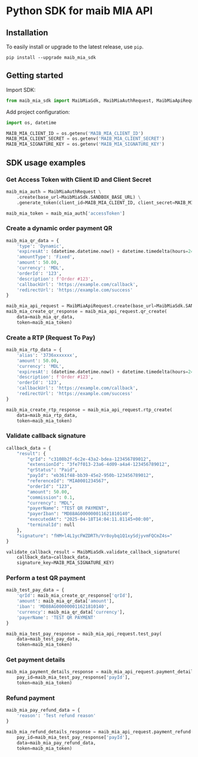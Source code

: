 # Python SDK for maib MIA API

## Installation
To easily install or upgrade to the latest release, use `pip`.
```shell
pip install --upgrade maib_mia_sdk
```

## Getting started
Import SDK:

```python
from maib_mia_sdk import MaibMiaSdk, MaibMiaAuthRequest, MaibMiaApiRequest
```

Add project configuration:

```python
import os, datetime

MAIB_MIA_CLIENT_ID = os.getenv('MAIB_MIA_CLIENT_ID')
MAIB_MIA_CLIENT_SECRET = os.getenv('MAIB_MIA_CLIENT_SECRET')
MAIB_MIA_SIGNATURE_KEY = os.getenv('MAIB_MIA_SIGNATURE_KEY')
```

## SDK usage examples
### Get Access Token with Client ID and Client Secret

```python
maib_mia_auth = MaibMiaAuthRequest \
    .create(base_url=MaibMiaSdk.SANDBOX_BASE_URL) \
    .generate_token(client_id=MAIB_MIA_CLIENT_ID, client_secret=MAIB_MIA_CLIENT_SECRET)

maib_mia_token = maib_mia_auth['accessToken']
```

### Create a dynamic order payment QR

```python
maib_mia_qr_data = {
    'type': 'Dynamic',
    'expiresAt': (datetime.datetime.now() + datetime.timedelta(hours=24)).isoformat(),
    'amountType': 'Fixed',
    'amount': 50.00,
    'currency': 'MDL',
    'orderId': '123',
    'description': f'Order #123',
    'callbackUrl': 'https://example.com/callback',
    'redirectUrl': 'https://example.com/success'
}

maib_mia_api_request = MaibMiaApiRequest.create(base_url=MaibMiaSdk.SANDBOX_BASE_URL)
maib_mia_create_qr_response = maib_mia_api_request.qr_create(
    data=maib_mia_qr_data,
    token=maib_mia_token)
```

### Create a RTP (Request To Pay)

```python
maib_mia_rtp_data = {
    'alias': '3736xxxxxxx',
    'amount': 50.00,
    'currency': 'MDL',
    'expiresAt': (datetime.datetime.now() + datetime.timedelta(hours=24)).isoformat(),
    'description': f'Order #123',
    'orderId': '123',
    'callbackUrl': 'https://example.com/callback',
    'redirectUrl': 'https://example.com/success'
}

maib_mia_create_rtp_response = maib_mia_api_request.rtp_create(
    data=maib_mia_rtp_data,
    token=maib_mia_token)
```

### Validate callback signature

```python
callback_data = {
    "result": {
        "qrId": "c3108b2f-6c2e-43a2-bdea-123456789012",
        "extensionId": "3fe7f013-23a6-4d09-a4a4-123456789012",
        "qrStatus": "Paid",
        "payId": "eb361f48-bb39-45e2-950b-123456789012",
        "referenceId": "MIA0001234567",
        "orderId": "123",
        "amount": 50.00,
        "commission": 0.1,
        "currency": "MDL",
        "payerName": "TEST QR PAYMENT",
        "payerIban": "MD88AG000000011621810140",
        "executedAt": "2025-04-18T14:04:11.81145+00:00",
        "terminalId": null
    },
    "signature": "fHM+l4L1ycFWZDRTh/Vr8oybq1Q1xySdjyvmFQCmZ4s="
}

validate_callback_result = MaibMiaSdk.validate_callback_signature(
    callback_data=callback_data,
    signature_key=MAIB_MIA_SIGNATURE_KEY)
```

### Perform a test QR payment

```python
maib_test_pay_data = {
    'qrId': maib_mia_create_qr_response['qrId'],
    'amount': maib_mia_qr_data['amount'],
    'iban': 'MD88AG000000011621810140',
    'currency': maib_mia_qr_data['currency'],
    'payerName': 'TEST QR PAYMENT'
}

maib_mia_test_pay_response = maib_mia_api_request.test_pay(
    data=maib_test_pay_data,
    token=maib_mia_token)
```

### Get payment details

```python
maib_mia_payment_details_response = maib_mia_api_request.payment_details(
    pay_id=maib_mia_test_pay_response['payId'],
    token=maib_mia_token)
```

### Refund payment

```python
maib_mia_pay_refund_data = {
    'reason': 'Test refund reason'
}

maib_mia_refund_details_response = maib_mia_api_request.payment_refund(
    pay_id=maib_mia_test_pay_response['payId'],
    data=maib_mia_pay_refund_data,
    token=maib_mia_token)
```
